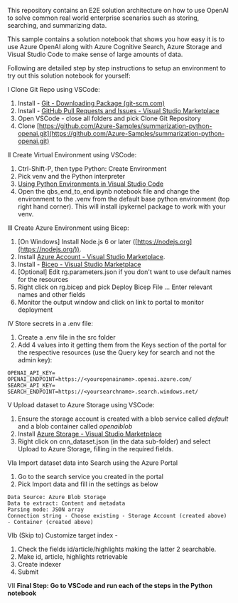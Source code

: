 This repository contains an E2E solution architecture on how to use OpenAI to solve common real world enterprise scenarios such as storing,  searching, and summarizing data. 

This sample contains a solution notebook that shows you how easy it is to use Azure OpenAI along with Azure Cognitive Search, Azure Storage and Visual Studio Code to make sense of large amounts of data.

Following are detailed step by step instructions to setup an environment to try out this solution notebook for yourself: 

I Clone Git Repo using VSCode:

  1. Install - [Git - Downloading Package (git-scm.com)](https://git-scm.com/download/win)
  2. Install - [GitHub Pull Requests and Issues - Visual Studio Marketplace](https://marketplace.visualstudio.com/items?itemName=GitHub.vscode-pull-request-github)
  3. Open VSCode - close all folders and pick Clone Git Repository
  4. Clone [https://github.com/Azure-Samples/summarization-python-openai.git](https://github.com/Azure-Samples/summarization-python-openai.git)

II Create Virtual Environment using VSCode:

  1. Ctrl-Shift-P, then type Python: Create Environment
  2. Pick venv and the Python interpreter
  3. [Using Python Environments in Visual Studio Code](https://code.visualstudio.com/docs/python/environments#_using-the-create-environment-command)
  4. Open the qbs\_end\_to\_end.ipynb notebook file and change the environment to the .venv from the default base python environment (top right hand corner). This will install ipykernel package to work with your venv.

III Create Azure Environment using Bicep:

  1. [On Windows] Install Node.js 6 or later ([https://nodejs.org](https://nodejs.org/)).
  2. Install [Azure Account - Visual Studio Marketplace](https://marketplace.visualstudio.com/items?itemName=ms-vscode.azure-account).
  3. Install - [Bicep - Visual Studio Marketplace](https://marketplace.visualstudio.com/items?itemName=ms-azuretools.vscode-bicep)
  4. [Optional] Edit rg.parameters.json if you don't want to use default names for the resources
  5. Right click on rg.bicep and pick Deploy Bicep File … Enter relevant names and other fields
  6. Monitor the output window and click on link to portal to monitor deployment

IV Store secrets in a .env file:

  1. Create a .env file in the src folder
  2. Add 4 values into it getting them from the Keys section of the portal for the respective resources (use the Query key for search and not the admin key):
    
    OPENAI_API_KEY=
    OPENAI_ENDPOINT=https://<youropenainame>.openai.azure.com/
    SEARCH_API_KEY=
    SEARCH_ENDPOINT=https://<yoursearchname>.search.windows.net/

V Upload dataset to Azure Storage using VSCode:

  1. Ensure the storage account is created with a blob service called _default_ and a blob container called _openaiblob_
  2. Install [Azure Storage - Visual Studio Marketplace](https://marketplace.visualstudio.com/items?itemName=ms-azuretools.vscode-azurestorage)
  3. Right click on cnn\_dataset.json (in the data sub-folder) and select Upload to Azure Storage, filling in the required fields.

VIa Import dataset data into Search using the Azure Portal

  1. Go to the search service you created in the portal
  2. Pick Import data and fill in the settings as below

    Data Source: Azure Blob Storage
    Data to extract: Content and metadata
    Parsing mode: JSON array
    Connection string - Choose existing - Storage Account (created above) - Container (created above)

VIb (Skip to) Customize target index -

  1. Check the fields id/article/highlights making the latter 2 searchable.
  2. Make id, article, highlights retrievable
  3. Create indexer
  4. Submit

VII **Final Step: Go to VSCode and run each of the steps in the Python notebook**